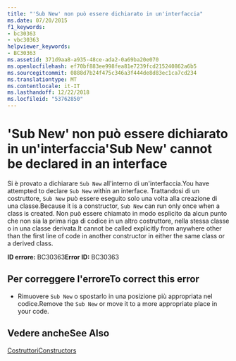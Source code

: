 ```yaml
---
title: "'Sub New' non può essere dichiarato in un'interfaccia"
ms.date: 07/20/2015
f1_keywords:
- bc30363
- vbc30363
helpviewer_keywords:
- BC30363
ms.assetid: 371d9aa8-a935-48ce-ada2-0a69ba20e070
ms.openlocfilehash: ef70bf883ee998fea81e7239fcd215240862a6b5
ms.sourcegitcommit: 0888d7b24f475c346a3f444de8d83ec1ca7cd234
ms.translationtype: MT
ms.contentlocale: it-IT
ms.lasthandoff: 12/22/2018
ms.locfileid: "53762850"
---
```

# <a name="sub-new-cannot-be-declared-in-an-interface"></a><span data-ttu-id="ab2f3-102">'Sub New' non può essere dichiarato in un'interfaccia</span><span class="sxs-lookup"><span data-stu-id="ab2f3-102">'Sub New' cannot be declared in an interface</span></span>
<span data-ttu-id="ab2f3-103">Si è provato a dichiarare `Sub New` all'interno di un'interfaccia.</span><span class="sxs-lookup"><span data-stu-id="ab2f3-103">You have attempted to declare `Sub New` within an interface.</span></span> <span data-ttu-id="ab2f3-104">Trattandosi di un costruttore, `Sub New` può essere eseguito solo una volta alla creazione di una classe.</span><span class="sxs-lookup"><span data-stu-id="ab2f3-104">Because it is a constructor, `Sub New` can run only once when a class is created.</span></span> <span data-ttu-id="ab2f3-105">Non può essere chiamato in modo esplicito da alcun punto che non sia la prima riga di codice in un altro costruttore, nella stessa classe o in una classe derivata.</span><span class="sxs-lookup"><span data-stu-id="ab2f3-105">It cannot be called explicitly from anywhere other than the first line of code in another constructor in either the same class or a derived class.</span></span>  
  
 <span data-ttu-id="ab2f3-106">**ID errore:** BC30363</span><span class="sxs-lookup"><span data-stu-id="ab2f3-106">**Error ID:** BC30363</span></span>  
  
## <a name="to-correct-this-error"></a><span data-ttu-id="ab2f3-107">Per correggere l'errore</span><span class="sxs-lookup"><span data-stu-id="ab2f3-107">To correct this error</span></span>  
  
-   <span data-ttu-id="ab2f3-108">Rimuovere `Sub New` o spostarlo in una posizione più appropriata nel codice.</span><span class="sxs-lookup"><span data-stu-id="ab2f3-108">Remove the `Sub New` or move it to a more appropriate place in your code.</span></span>  
  
## <a name="see-also"></a><span data-ttu-id="ab2f3-109">Vedere anche</span><span class="sxs-lookup"><span data-stu-id="ab2f3-109">See Also</span></span>  
 [<span data-ttu-id="ab2f3-110">Costruttori</span><span class="sxs-lookup"><span data-stu-id="ab2f3-110">Constructors</span></span>](~/docs/visual-basic/programming-guide/concepts/object-oriented-programming.md#constructors)
